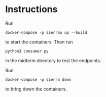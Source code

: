 # Instructions

Run 

````docker-compose -p sierrao up --build ````

to start the containers. Then run 

````python3 consumer.py````

in the midterm directory to test the endpoints.

Run 

````docker-compose -p sierra down````

to bring down the containers.